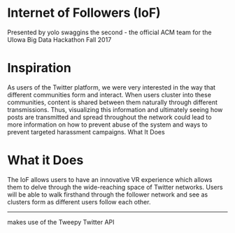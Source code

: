 # Internet of Followers (IoF)

Presented by yolo swaggins the second - the official ACM team for the UIowa Big Data Hackathon Fall 2017

# Inspiration
As users of the Twitter platform, we were very interested in the way that different communities form and interact. When users cluster into these communities, content is shared between them naturally through different transmissions. Thus, visualizing this information and ultimately seeing how posts are transmitted and spread throughout the network could lead to more information on how to prevent abuse of the system and ways to prevent targeted harassment campaigns.
What It Does

# What it Does
The IoF allows users to have an innovative VR experience which allows them to delve through the wide-reaching space of Twitter networks. Users will be able to walk firsthand through the follower network and see as clusters form as different users follow each other.

---
makes use of the Tweepy Twitter API
